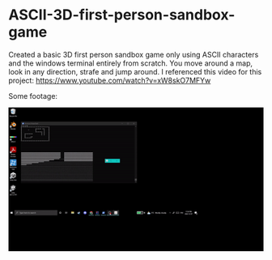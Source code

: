 # ASCII-3D-first-person-sandbox-game
Created a basic 3D first person sandbox game only using ASCII characters and the windows terminal entirely from scratch. You move around a map, look in any direction, strafe and jump around. I referenced this video for this project: https://www.youtube.com/watch?v=xW8skO7MFYw

Some footage:

![](https://github.com/ThreeSpinningAxes/ASCII-3D-first-person-sandbox-game/blob/main/ezgif-1-ea4a5cca99.gif)
